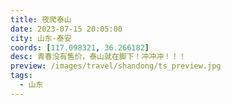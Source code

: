 ```yaml
---
title: 夜爬泰山
date: 2023-07-15 20:05:00
city: 山东-泰安
coords: [117.098321, 36.266182]
desc: 青春没有售价，泰山就在脚下！冲冲冲！！！
preview: /images/travel/shandong/ts_preview.jpg
tags:
  - 山东
---
```

